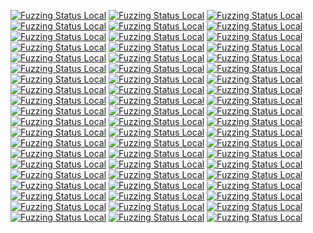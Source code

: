 [![Fuzzing Status Local](https://workerTmp.github.io/Nliossa_2/git/notFind.svg)](https://github.com/)
[![Fuzzing Status Local](https://workerTmp.github.io/Nliossa_2/git/llvm-symbolizer.svg)](https://github.com/)
[![Fuzzing Status Local](https://workerTmp.github.io/Nliossa_2/git/fuzz-pack-headers.svg)](https://github.com/)
[![Fuzzing Status Local](https://workerTmp.github.io/Nliossa_2/git/fuzz-commit-graph.svg)](https://github.com/)
[![Fuzzing Status Local](https://workerTmp.github.io/Nliossa_2/git/fuzz-pack-idx.svg)](https://github.com/)
[![Fuzzing Status Local](https://workerTmp.github.io/Nliossa_2/c-blosc/notFind.svg)](https://github.com/)
[![Fuzzing Status Local](https://workerTmp.github.io/Nliossa_2/wavpack/notFind.svg)](https://github.com/)
[![Fuzzing Status Local](https://workerTmp.github.io/Nliossa_2/wavpack/llvm-symbolizer.svg)](https://github.com/)
[![Fuzzing Status Local](https://workerTmp.github.io/Nliossa_2/c-blosc2/notFind.svg)](https://github.com/)
[![Fuzzing Status Local](https://workerTmp.github.io/Nliossa_2/c-blosc2/decompress_chunk_fuzzer.svg)](https://github.com/)
[![Fuzzing Status Local](https://workerTmp.github.io/Nliossa_2/c-blosc2/compress_chunk_fuzzer.svg)](https://github.com/)
[![Fuzzing Status Local](https://workerTmp.github.io/Nliossa_2/c-blosc2/decompress_frame_fuzzer.svg)](https://github.com/)
[![Fuzzing Status Local](https://workerTmp.github.io/Nliossa_2/c-blosc2/llvm-symbolizer.svg)](https://github.com/)
[![Fuzzing Status Local](https://workerTmp.github.io/Nliossa_2/c-blosc2/compress_frame_fuzzer.svg)](https://github.com/)
[![Fuzzing Status Local](https://workerTmp.github.io/Nliossa_2/json-c/notFind.svg)](https://github.com/)
[![Fuzzing Status Local](https://workerTmp.github.io/Nliossa_2/json-c/tokener_parse_ex_fuzzer.svg)](https://github.com/)
[![Fuzzing Status Local](https://workerTmp.github.io/Nliossa_2/json-c/llvm-symbolizer.svg)](https://github.com/)
[![Fuzzing Status Local](https://workerTmp.github.io/Nliossa_2/assimp/notFind.svg)](https://github.com/)
[![Fuzzing Status Local](https://workerTmp.github.io/Nliossa_2/assimp/llvm-symbolizer.svg)](https://github.com/)
[![Fuzzing Status Local](https://workerTmp.github.io/Nliossa_2/assimp/assimp_fuzzer.svg)](https://github.com/)
[![Fuzzing Status Local](https://workerTmp.github.io/Nliossa_2/zeek/notFind.svg)](https://github.com/)
[![Fuzzing Status Local](https://workerTmp.github.io/Nliossa_2/zeek/zeek-packet-fuzzer.svg)](https://github.com/)
[![Fuzzing Status Local](https://workerTmp.github.io/Nliossa_2/zeek/llvm-symbolizer.svg)](https://github.com/)
[![Fuzzing Status Local](https://workerTmp.github.io/Nliossa_2/zeek/zeek-pop3-fuzzer.svg)](https://github.com/)
[![Fuzzing Status Local](https://workerTmp.github.io/Nliossa_2/igraph/notFind.svg)](https://github.com/)
[![Fuzzing Status Local](https://workerTmp.github.io/Nliossa_2/igraph/llvm-symbolizer.svg)](https://github.com/)
[![Fuzzing Status Local](https://workerTmp.github.io/Nliossa_2/igraph/read_gml_fuzzer.svg)](https://github.com/)
[![Fuzzing Status Local](https://workerTmp.github.io/Nliossa_2/h2o/h2o-fuzzer-http1.svg)](https://github.com/)
[![Fuzzing Status Local](https://workerTmp.github.io/Nliossa_2/h2o/h2o-fuzzer-url.svg)](https://github.com/)
[![Fuzzing Status Local](https://workerTmp.github.io/Nliossa_2/h2o/notFind.svg)](https://github.com/)
[![Fuzzing Status Local](https://workerTmp.github.io/Nliossa_2/h2o/h2o-fuzzer-http2.svg)](https://github.com/)
[![Fuzzing Status Local](https://workerTmp.github.io/Nliossa_2/h2o/llvm-symbolizer.svg)](https://github.com/)
[![Fuzzing Status Local](https://workerTmp.github.io/Nliossa_2/irssi/notFind.svg)](https://github.com/)
[![Fuzzing Status Local](https://workerTmp.github.io/Nliossa_2/irssi/event-get-params-fuzz.svg)](https://github.com/)
[![Fuzzing Status Local](https://workerTmp.github.io/Nliossa_2/irssi/llvm-symbolizer.svg)](https://github.com/)
[![Fuzzing Status Local](https://workerTmp.github.io/Nliossa_2/irssi/theme-load-fuzz.svg)](https://github.com/)
[![Fuzzing Status Local](https://workerTmp.github.io/Nliossa_2/irssi/irssi-fuzz.svg)](https://github.com/)
[![Fuzzing Status Local](https://workerTmp.github.io/Nliossa_2/irssi/server-fuzz.svg)](https://github.com/)
[![Fuzzing Status Local](https://workerTmp.github.io/Nliossa_2/haproxy/notFind.svg)](https://github.com/)
[![Fuzzing Status Local](https://workerTmp.github.io/Nliossa_2/haproxy/fuzz_hpack_decode.svg)](https://github.com/)
[![Fuzzing Status Local](https://workerTmp.github.io/Nliossa_2/haproxy/fuzz_cfg_parser.svg)](https://github.com/)
[![Fuzzing Status Local](https://workerTmp.github.io/Nliossa_2/haproxy/llvm-symbolizer.svg)](https://github.com/)
[![Fuzzing Status Local](https://workerTmp.github.io/Nliossa_2/clamav/notFind.svg)](https://github.com/)
[![Fuzzing Status Local](https://workerTmp.github.io/Nliossa_2/clamav/llvm-symbolizer.svg)](https://github.com/)
[![Fuzzing Status Local](https://workerTmp.github.io/Nliossa_2/abseil-cpp/string_utilities_fuzzer.svg)](https://github.com/)
[![Fuzzing Status Local](https://workerTmp.github.io/Nliossa_2/abseil-cpp/notFind.svg)](https://github.com/)
[![Fuzzing Status Local](https://workerTmp.github.io/Nliossa_2/abseil-cpp/llvm-symbolizer.svg)](https://github.com/)
[![Fuzzing Status Local](https://workerTmp.github.io/Nliossa_2/abseil-cpp/string_escape_fuzzer.svg)](https://github.com/)
[![Fuzzing Status Local](https://workerTmp.github.io/Nliossa_2/sleuthkit/sleuthkit_mmls_dos_fuzzer.svg)](https://github.com/)
[![Fuzzing Status Local](https://workerTmp.github.io/Nliossa_2/sleuthkit/sleuthkit_mmls_gpt_fuzzer.svg)](https://github.com/)
[![Fuzzing Status Local](https://workerTmp.github.io/Nliossa_2/sleuthkit/sleuthkit_fls_apfs_fuzzer.svg)](https://github.com/)
[![Fuzzing Status Local](https://workerTmp.github.io/Nliossa_2/sleuthkit/notFind.svg)](https://github.com/)
[![Fuzzing Status Local](https://workerTmp.github.io/Nliossa_2/sleuthkit/sleuthkit_fls_hfs_fuzzer.svg)](https://github.com/)
[![Fuzzing Status Local](https://workerTmp.github.io/Nliossa_2/sleuthkit/sleuthkit_fls_ntfs_fuzzer.svg)](https://github.com/)
[![Fuzzing Status Local](https://workerTmp.github.io/Nliossa_2/sleuthkit/llvm-symbolizer.svg)](https://github.com/)
[![Fuzzing Status Local](https://workerTmp.github.io/Nliossa_2/sleuthkit/sleuthkit_mmls_mac_fuzzer.svg)](https://github.com/)
[![Fuzzing Status Local](https://workerTmp.github.io/Nliossa_2/sleuthkit/sleuthkit_fls_fat_fuzzer.svg)](https://github.com/)
[![Fuzzing Status Local](https://workerTmp.github.io/Nliossa_2/sleuthkit/sleuthkit_mmls_sun_fuzzer.svg)](https://github.com/)
[![Fuzzing Status Local](https://workerTmp.github.io/Nliossa_2/sleuthkit/sleuthkit_fls_iso9660_fuzzer.svg)](https://github.com/)
[![Fuzzing Status Local](https://workerTmp.github.io/Nliossa_2/sleuthkit/sleuthkit_fls_ext_fuzzer.svg)](https://github.com/)

